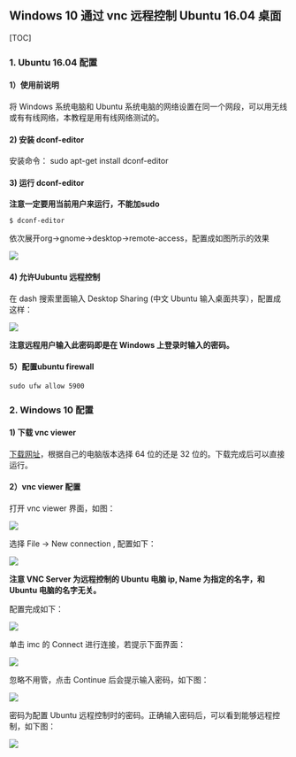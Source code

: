 



## Windows 10 通过 vnc 远程控制 Ubuntu 16.04 桌面

[TOC]

### 1. Ubuntu 16.04 配置

#### 1）使用前说明

将 Windows 系统电脑和 Ubuntu 系统电脑的网络设置在同一个网段，可以用无线或有有线网络，本教程是用有线网络测试的。

#### 2) 安装 dconf-editor 

安装命令： sudo apt-get install dconf-editor 

#### 3) 运行 dconf-editor

**注意一定要用当前用户来运行，不能加sudo** 

~~~
$ dconf-editor 
~~~

依次展开org->gnome->desktop->remote-access，配置成如图所示的效果

![](.\1.png)



#### 4) 允许Uubuntu 远程控制

在 dash 搜索里面输入 Desktop Sharing (中文 Ubuntu 输入桌面共享），配置成这样：

![](.\2.png)

**注意远程用户输入此密码即是在 Windows 上登录时输入的密码。**



#### 5）配置ubuntu firewall 

```
sudo ufw allow 5900 
```



### 2. Windows 10 配置

#### 1) 下载 vnc viewer

[下载网址](https://www.realvnc.com/en/connect/download/viewer/)，根据自己的电脑版本选择 64 位的还是 32 位的。下载完成后可以直接运行。

#### 2）vnc viewer 配置

打开 vnc viewer 界面，如图：

![](.\3.png)

选择 File ->  New connection , 配置如下：

![](.\4.png)

**注意 VNC Server 为远程控制的 Ubuntu 电脑 ip, Name 为指定的名字，和 Ubuntu 电脑的名字无关。**

配置完成如下：

![](.\5.png)

单击 imc 的 Connect 进行连接，若提示下面界面：

![](.\8.png)

忽略不用管，点击 Continue 后会提示输入密码，如下图：

![](.\6.png)

密码为配置 Ubuntu 远程控制时的密码。正确输入密码后，可以看到能够远程控制，如下图：

![](.\7.png)

